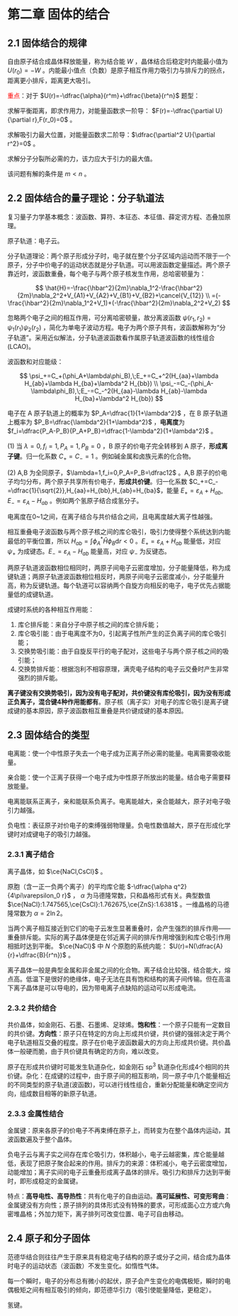 # 第二章 固体的结合

## 2.1 固体结合的规律

自由原子结合成晶体释放能量，称为结合能 $W$ ，晶体结合后稳定时内能最小值为 $U(r_0)=-W$ 。内能最小值点（负数）是原子相互作用力吸引力与排斥力的拐点，距离更小排斥，距离更大吸引。

<span style="color:red">重点</span>：对于 $U(r)=-\dfrac{\alpha}{r^m}+\dfrac{\beta}{r^n}$ 题型：

求解平衡距离，即求作用力，对能量函数求一阶导： $F(r)=-\dfrac{\partial U}{\partial r},F(r_0)=0$ 。

求解吸引力最大位置，对能量函数求二阶导：$\dfrac{\partial^2 U}{\partial r^2}=0$ 。

求解分子分裂所必需的力，该力应大于引力的最大值。

该问题有解的条件是 $m<n$ 。

## 2.2 固体结合的量子理论：分子轨道法

复习量子力学基本概念：波函数、算符、本征态、本征值、薛定谔方程、态叠加原理。

原子轨道：电子云。

分子轨道理论：两个原子形成分子时，电子就在整个分子区域内运动而不限于一个原子，分子中价电子的运动状态就是分子轨道。可以用波函数定量描述。两个原子靠近时，波函数重叠，每个电子与两个原子核发生作用，总哈密顿量为：

$$
\hat{H}=-\frac{\hbar^2}{2m}\nabla_1^2-\frac{\hbar^2}{2m}\nabla_2^2+V_{A1}+V_{A2}+V_{B1}+V_{B2}+\cancel{V_{12}}
\\
=(-\frac{\hbar^2}{2m}\nabla_1^2+V_1)+(-\frac{\hbar^2}{2m}\nabla_2^2+V_2)
$$

忽略两个电子之间的相互作用，可分离哈密顿量，故分离波函数 $\psi(r_1,r_2)=\psi_1(r_1)\psi_2(r_2)$ ，简化为单电子波动方程。电子为两个原子共有，波函数解称为“分子轨道”。采用近似解法，分子轨道波函数看作属原子轨道波函数的线性组合(LCAO)。

波函数和对应能级：

$$
\psi_+=C_+(\phi_A+\lambda\phi_B),\;E_+=C_+^2(H_{aa}+\lambda H_{ab}+\lambda H_{ba}+\lambda^2 H_{bb})
\\
\psi_-=C_-(\phi_A-\lambda\phi_B),\;E_-=C_-^2(H_{aa}-\lambda H_{ab}-\lambda H_{ba}+\lambda^2 H_{bb})
$$

电子在 A 原子轨道上的概率为 $P_A=\dfrac{1}{1+\lambda^2}$ ，在 B 原子轨道上概率为 $P_B=\dfrac{\lambda^2}{1+\lambda^2}$ ，**电离度**为 $f_i=\dfrac{P_A-P_B}{P_A+P_B}=\dfrac{1-\lambda^2}{1+\lambda^2}$ 。

(1) 当 $\lambda=0,f_i=1,P_A=1,P_B=0$ ，B 原子的价电子完全转移到 A 原子，**形成离子键**。归一化系数 $C_+=C_-=1$ 。例如碱金属和卤族元素的化合物。

(2) A,B 为全同原子，$\lambda=1,f_i=0,P_A=P_B=\dfrac12$ 。A,B 原子的价电子均匀分布，两个原子共享所有价电子，**形成共价键**。归一化系数 $C_+=C_-=\dfrac{1}{\sqrt{2}},H_{aa}=H_{bb},H_{ab}=H_{ba}$，能量 $E_+=\varepsilon_A+H_{ab},E_-=\varepsilon_A-H_{ab}$ 。例如两个氢原子结合成氢分子。

电离度在0~1之间，在离子结合与共价结合之间，且电离度越大离子性越强。

相互重叠电子波函数与两个原子核之间的库仑吸引，吸引力使得整个系统达到内能最低的平衡位置，所以 $H_{ab}=\int \phi_A^*\hat{H}\phi_B\mathrm{d}r<0$ 。$E_+=\varepsilon_A+H_{ab}$ 能量低，对应 $\psi_+$ 为成键态。$E_-=\varepsilon_A-H_{ab}$ 能量高，对应 $\psi_-$ 为反键态。

两原子轨道波函数相位相同时，两原子间电子云密度增加，分子能量降低，称为成键轨道；两原子轨道波函数相位相反时，两原子间电子云密度减小，分子能量升高，称为反键轨道。每个轨道可以容纳两个自旋方向相反的电子，电子优先占据能量低的成键轨道。

成键时系统的各种相互作用能：

1. 库仑排斥能：来自分子中原子核之间的库仑排斥能；
2. 库仑吸引能：由于电离度不为0，引起离子性所产生的正负离子间的库仑吸引能；
3. 交换势吸引能：由于自旋反平行的电子配对，这些电子与两个原子核之间的吸引能；
4. 交换势排斥能：根据泡利不相容原理，满壳电子结构的电子云交叠时产生非常强烈的排斥能。

**离子键没有交换势吸引，因为没有电子配对，共价键没有库伦吸引，因为没有形成正负离子，混合键4种作用能都有**。原子核（离子实）对电子的库仑吸引是离子键成键的基本原因，原子波函数相互重叠是共价键成键的基本原因。

## 2.3 固体结合的类型

电离能：使一个中性原子失去一个电子成为正离子所必需的能量。电离需要吸收能量。

亲合能：使一个正离子获得一个电子成为中性原子所放出的能量。结合电子需要释放能量。

电离能联系正离子，亲和能联系负离子。电离能越大，亲合能越大，原子对电子吸引力越强。

负电性：表征原子对价电子的束缚强弱物理量。负电性数值越大，原子在形成化学键时对成键电子的吸引力越强。

### 2.3.1 离子结合

离子晶体，如 $\ce{NaCl,CsCl}$ 。

原胞（含一正一负两个离子）的平均库仑能 $-\dfrac{\alpha q^2}{4\pi\varepsilon_0 r}$ ， $\alpha$ 为马德隆常数，只和晶格形式有关。典型数值 $\ce{NaCl}:1.747565,\ce{CsCl}:1.762675,\ce{ZnS}:1.6381$ 。一维晶格的马德隆常数为 $\alpha=2\ln2$。

当两个离子相互接近到它们的电子云发生显著重叠时，会产生强烈的排斥作用——重叠排斥能。实际的离子晶体便是在邻近离子间的排斥作用增强到和库仑吸引作用相抵时达到平衡。 $\ce{NaCl}$ 中 $N$ 个原胞的系统内能： $U(r)=N(\dfrac{A}{r}+\dfrac{B}{r^n})$ 。

离子晶体一般是典型金属和非金属之间的化合物。离子结合比较强，结合能大，熔点高。低温下是很好的绝缘体，电子无法在具有饱和结构的离子间传输。但在高温下离子晶体是可以导电的，因为带电离子点缺陷的运动可以形成电流。

### 2.3.2 共价结合

共价晶体，如金刚石、石墨、石墨烯、足球烯。**饱和性**：一个原子只能有一定数目的共价键。**方向性**：原子只在特定的方向上形成共价键，共价键的强弱决定于两个电子轨道相互交叠的程度。原子在价电子波函数最大的方向上形成共价键。共价晶体一般硬而脆，由于共价键具有确定的方向，难以改变。

原子在形成共价键时可能发生轨道杂化，如金刚石 $\text{sp}^3$ 轨道杂化形成4个相同的共价键。杂化：在成键的过程中，由于原子间的相互影响，同一原子中几个能量相近的不同类型的原子轨道(波函数)，可以进行线性组合，重新分配能量和确定空间方向，组成数目相等的新原子轨道。

### 2.3.3 金属性结合

金属键：原来各原子的价电子不再束缚在原子上，而转变为在整个晶体内运动，其波函数遍及于整个晶体。

负电子云与离子实之间存在库仑吸引力，体积越小，电子云越密集，库仑能量越低，表现了把原子聚合起来的作用。排斥力的来源：体积减小，电子云密度增加，动能增加；离子实间的电子云重叠形成离子晶体的排斥。吸引力和排斥力达到平衡时，即形成稳定的金属键。

特点：**高导电性、高导热性**：共有化电子的自由运动。**高可延展性、可变形弯曲**：金属键没有方向性；原子排列的具体形式没有特殊的要求，可形成面心立方或六角密堆晶格；外加力矩下，离子排列可改变位置、电子可自由移动。

## 2.4 原子和分子固体

范德华结合则往往产生于原来具有稳定电子结构的原子或分子之间，结合成为晶体时电子的运动状态（波函数）不发生变化。如惰性气体。

每一个瞬时，电子的分布总有微小的起伏，原子会产生变化的电偶极矩，瞬时的电偶极矩之间有相互吸引的倾向，即范德华引力（吸引使能量降低，更稳定）。

氢键。
